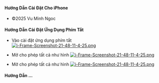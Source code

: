 #### Hướng Dẫn Cài Đặt Cho iPhone 


   - ©️2025 Vu Minh Ngoc

#### Hướng Dẫn Cài Đặt Ứng Dụng Phím Tắt 
  - Vào cài đặt ứng dụng phím tắt
[![i-Frame-Screenshot-21-48-11-4-25.png](https://i.postimg.cc/QMr7ggz1/i-Frame-Screenshot-21-48-11-4-25.png)](https://postimg.cc/K1J4xTx8)

  - Mở cho phép tất cả như hình
[![i-Frame-Screenshot-21-48-11-4-25.png](https://i.postimg.cc/L6wL5FBy/i-Frame-Screenshot-21-48-11-4-25.png)](https://postimg.cc/2VdV9Jtv)

  - Mở cho phép tất cả như hình
[![i-Frame-Screenshot-21-48-11-4-25.png](https://i.postimg.cc/kXBW7g86/i-Frame-Screenshot-21-48-11-4-25.png)](https://postimg.cc/1f18HPvs)


  #### Hướng Dẫn ...
